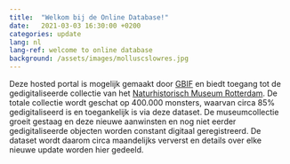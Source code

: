 ```yaml
---
title:  "Welkom bij de Online Database!"
date:   2021-03-03 16:30:00 +0200
categories: update
lang: nl
lang-ref: welcome to online database
background: /assets/images/molluscslowres.jpg
---
```


Deze hosted portal is mogelijk gemaakt door [GBIF](https://www.gbif.org/) en biedt toegang tot de gedigitaliseerde collectie van het [Naturhistorisch Museum Rotterdam](https://www.hetnatuurhistorisch.nl/). De totale collectie wordt geschat op 400.000 monsters, waarvan circa 85% gedigitaliseerd is en toegankelijk is via deze dataset. De museumcollectie groeit gestaag en deze nieuwe aanwinsten en nog niet eerder gedigitaliseerde objecten worden constant digitaal geregistreerd. De dataset wordt daarom circa maandelijks ververst en details over elke nieuwe update worden hier gedeeld.
